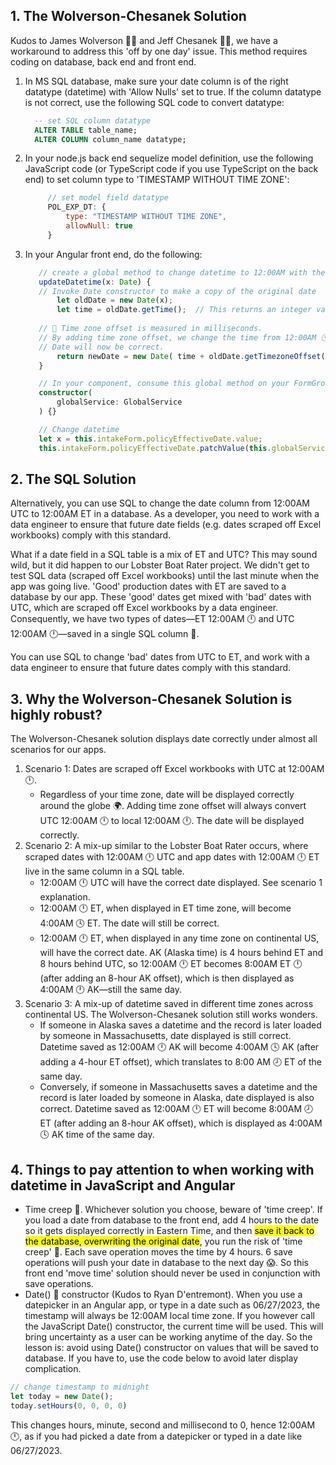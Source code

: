 ## 1. The Wolverson-Chesanek Solution
Kudos to James Wolverson 👨‍🌾 and Jeff Chesanek 🏌️‍♂️, we have a workaround to address this 'off by one day' issue. This method requires coding on database, back end and front end.
1. In MS SQL database, make sure your date column is of the right datatype (datetime) with 'Allow Nulls' set to true. If the column datatype is not correct, use the following SQL code to convert datatype:
   ```sql
	 -- set SQL column datatype
	 ALTER TABLE table_name;
	 ALTER COLUMN column_name datatype;
	 ```
2. In your node.js back end sequelize model definition, use the following JavaScript code (or TypeScript code if you use TypeScript on the back end) to set column type to 'TIMESTAMP WITHOUT TIME ZONE':
   ```javascript
		// set model field datatype
		POL_EXP_DT: {
			type: "TIMESTAMP WITHOUT TIME ZONE",
			allowNull: true
		}
	 ```
3. In your Angular front end, do the following:
	 ```typescript
		// create a global method to change datetime to 12:00AM with the correct datepart
		updateDatetime(x: Date) {
		// Invoke Date constructor to make a copy of the original date
			let oldDate = new Date(x); 
			let time = oldDate.getTime();  // This returns an integer value of the time
				
		// 🔑 Time zone offset is measured in milliseconds. 
		// By adding time zone offset, we change the time from 12:00AM 🕛 UTC to 12:00AM 🕛 Eastern.
		// Date will now be correct.
			return newDate = new Date( time + oldDate.getTimezoneOffset() * 60 * 1000);
		}

		// In your component, consume this global method on your FormGroup
		constructor(
			globalService: GlobalService
		) {}

		// Change datetime
		let x = this.intakeForm.policyEffectiveDate.value;
		this.intakeForm.policyEffectiveDate.patchValue(this.globalService.updateDatetime(x));
   ```

## 2. The SQL Solution
Alternatively, you can use SQL to change the date column from 12:00AM UTC to 12:00AM ET in a database. As a developer, you need to work with a data engineer to ensure that future date fields (e.g. dates scraped off Excel workbooks) comply with this standard.

What if a date field in a SQL table is a mix of ET and UTC? This may sound wild, but it did happen to our Lobster Boat Rater project. We didn't get to test SQL data (scraped off Excel workbooks) until the last minute when the app was going live. 'Good' production dates with ET are saved to a database by our app. These 'good' dates get mixed with 'bad' dates with UTC, which are scraped off Excel workbooks by a data engineer. Consequently, we have two types of dates&mdash;ET 12:00AM 🕛 and UTC 12:00AM 🕛&mdash;saved in a single SQL column 💩.

You can use SQL to change 'bad' dates from UTC to ET, and work with a data engineer to ensure that future dates comply with this standard.

## 3. Why the Wolverson-Chesanek Solution is highly robust?
The Wolverson-Chesanek solution displays date correctly under almost all scenarios for our apps. 
1. Scenario 1: Dates are scraped off Excel workbooks with UTC at 12:00AM 🕛.
   - Regardless of your time zone, date will be displayed correctly around the globe 🌍. Adding time zone offset will always convert UTC 12:00AM 🕛 to local 12:00AM 🕛. The date will be displayed correctly.
2. Scenario 2: A mix-up similar to the Lobster Boat Rater occurs, where scraped dates with 12:00AM 🕛 UTC and app dates with 12:00AM 🕛 ET live in the same column in a SQL table.
   - 12:00AM 🕛 UTC will have the correct date displayed. See scenario 1 explanation.
   - 12:00AM 🕛 ET, when displayed in ET time zone, will become 4:00AM 🕓 ET. The date will still be correct.
   - 12:00AM 🕛 ET, when displayed in any time zone on continental US, will have the correct date. AK (Alaska time) is 4 hours behind ET and 8 hours behind UTC, so 12:00AM 🕛 ET becomes 8:00AM ET 🕛 (after adding an 8-hour AK offset), which is then displayed as 4:00AM 🕛 AK&mdash;still the same day. 
3. Scenario 3: A mix-up of datetime saved in different time zones across continental US. The Wolverson-Chesanek solution still works wonders.
   - If someone in Alaska saves a datetime and the record is later loaded by someone in Massachusetts, date displayed is still correct. Datetime saved as 12:00AM 🕛 AK will become 4:00AM 🕓 AK (after adding a 4-hour ET offset), which translates to 8:00 AM 🕗 ET of the same day.
   - Conversely, if someone in Massachusetts saves a datetime and the record is later loaded by someone in Alaska, date displayed is also correct. Datetime saved as 12:00AM 🕛 ET will become 8:00AM 🕗 ET (after adding an 8-hour AK offset), which is displayed as 4:00AM 🕓 AK time of the same day.

## 4. Things to pay attention to when working with datetime in JavaScript and Angular
- Time creep 👻. Whichever solution you choose, beware of 'time creep'. If you load a date from database to the front end, add 4 hours to the date so it gets displayed correctly in Eastern Time, and then <mark>save it back to the database, overwriting the original date</mark>, you run the risk of 'time creep' 🐛. Each save operation moves the time by 4 hours. 6 save operations will push your date in database to the next day 😱. So this front end 'move time' solution should never be used in conjunction with save operations.
- Date() 📅 constructor (Kudos to Ryan D'entremont). When you use a datepicker in an Angular app, or type in a date such as 06/27/2023, the timestamp will always be 12:00AM local time zone. If you however call the JavaScript Date() constructor, the current time will be used. This will bring uncertainty as a user can be working anytime of the day. So the lesson is: avoid using Date() constructor on values that will be saved to database. If you have to, use the code below to avoid later display complication.
```javascript
// change timestamp to midnight
let today = new Date();
today.setHours(0, 0, 0, 0)
```
This changes hours, minute, second and millisecond to 0, hence 12:00AM 🕛, as if you had picked a date from a datepicker or typed in a date like 06/27/2023.

